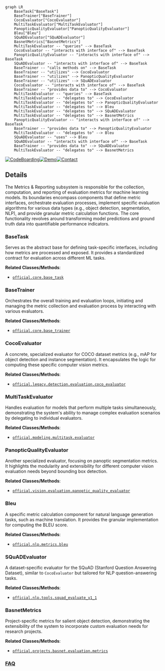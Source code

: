 ```mermaid
graph LR
    BaseTask["BaseTask"]
    BaseTrainer["BaseTrainer"]
    CocoEvaluator["CocoEvaluator"]
    MultiTaskEvaluator["MultiTaskEvaluator"]
    PanopticQualityEvaluator["PanopticQualityEvaluator"]
    Bleu["Bleu"]
    SQuADEvaluator["SQuADEvaluator"]
    BasnetMetrics["BasnetMetrics"]
    MultiTaskEvaluator -- "queries" --> BaseTask
    CocoEvaluator -- "interacts with interface of" --> BaseTask
    PanopticQualityEvaluator -- "interacts with interface of" --> BaseTask
    SQuADEvaluator -- "interacts with interface of" --> BaseTask
    BaseTrainer -- "calls methods on" --> BaseTask
    BaseTrainer -- "utilizes" --> CocoEvaluator
    BaseTrainer -- "utilizes" --> PanopticQualityEvaluator
    BaseTrainer -- "utilizes" --> SQuADEvaluator
    CocoEvaluator -- "interacts with interface of" --> BaseTask
    BaseTrainer -- "provides data to" --> CocoEvaluator
    MultiTaskEvaluator -- "queries" --> BaseTask
    MultiTaskEvaluator -- "delegates to" --> CocoEvaluator
    MultiTaskEvaluator -- "delegates to" --> PanopticQualityEvaluator
    MultiTaskEvaluator -- "delegates to" --> Bleu
    MultiTaskEvaluator -- "delegates to" --> SQuADEvaluator
    MultiTaskEvaluator -- "delegates to" --> BasnetMetrics
    PanopticQualityEvaluator -- "interacts with interface of" --> BaseTask
    BaseTrainer -- "provides data to" --> PanopticQualityEvaluator
    MultiTaskEvaluator -- "delegates to" --> Bleu
    SQuADEvaluator -- "uses" --> Bleu
    SQuADEvaluator -- "interacts with interface of" --> BaseTask
    BaseTrainer -- "provides data to" --> SQuADEvaluator
    MultiTaskEvaluator -- "delegates to" --> BasnetMetrics
```

[![CodeBoarding](https://img.shields.io/badge/Generated%20by-CodeBoarding-9cf?style=flat-square)](https://github.com/CodeBoarding/CodeBoarding)[![Demo](https://img.shields.io/badge/Try%20our-Demo-blue?style=flat-square)](https://www.codeboarding.org/demo)[![Contact](https://img.shields.io/badge/Contact%20us%20-%20contact@codeboarding.org-lightgrey?style=flat-square)](mailto:contact@codeboarding.org)

## Details

The Metrics & Reporting subsystem is responsible for the collection, computation, and reporting of evaluation metrics for machine learning models. Its boundaries encompass components that define metric interfaces, orchestrate evaluation processes, implement specific evaluation algorithms for various data types (e.g., object detection, segmentation, NLP), and provide granular metric calculation functions. The core functionality revolves around transforming model predictions and ground truth data into quantifiable performance indicators.

### BaseTask
Serves as the abstract base for defining task-specific interfaces, including how metrics are processed and exposed. It provides a standardized contract for evaluation across different ML tasks.


**Related Classes/Methods**:

- <a href="https://github.com/tensorflow/models/blob/master/official/core/base_task.py" target="_blank" rel="noopener noreferrer">`official.core.base_task`</a>


### BaseTrainer
Orchestrates the overall training and evaluation loops, initiating and managing the metric collection and evaluation process by interacting with various evaluators.


**Related Classes/Methods**:

- <a href="https://github.com/tensorflow/models/blob/master/official/core/base_trainer.py" target="_blank" rel="noopener noreferrer">`official.core.base_trainer`</a>


### CocoEvaluator
A concrete, specialized evaluator for COCO dataset metrics (e.g., mAP for object detection and instance segmentation). It encapsulates the logic for computing these specific computer vision metrics.


**Related Classes/Methods**:

- <a href="https://github.com/tensorflow/models/blob/master/official/legacy/detection/evaluation/coco_evaluator.py" target="_blank" rel="noopener noreferrer">`official.legacy.detection.evaluation.coco_evaluator`</a>


### MultiTaskEvaluator
Handles evaluation for models that perform multiple tasks simultaneously, demonstrating the system's ability to manage complex evaluation scenarios by delegating to individual evaluators.


**Related Classes/Methods**:

- <a href="https://github.com/tensorflow/models/blob/master/official/modeling/multitask/evaluator.py" target="_blank" rel="noopener noreferrer">`official.modeling.multitask.evaluator`</a>


### PanopticQualityEvaluator
Another specialized evaluator, focusing on panoptic segmentation metrics. It highlights the modularity and extensibility for different computer vision evaluation needs beyond bounding box detection.


**Related Classes/Methods**:

- <a href="https://github.com/tensorflow/models/blob/master/official/vision/evaluation/panoptic_quality_evaluator.py" target="_blank" rel="noopener noreferrer">`official.vision.evaluation.panoptic_quality_evaluator`</a>


### Bleu
A specific metric calculation component for natural language generation tasks, such as machine translation. It provides the granular implementation for computing the BLEU score.


**Related Classes/Methods**:

- <a href="https://github.com/tensorflow/models/blob/master/official/nlp/metrics/bleu.py" target="_blank" rel="noopener noreferrer">`official.nlp.metrics.bleu`</a>


### SQuADEvaluator
A dataset-specific evaluator for the SQuAD (Stanford Question Answering Dataset), similar to `CocoEvaluator` but tailored for NLP question-answering tasks.


**Related Classes/Methods**:

- <a href="https://github.com/tensorflow/models/blob/master/official/nlp/tools/squad_evaluate_v1_1.py" target="_blank" rel="noopener noreferrer">`official.nlp.tools.squad_evaluate_v1_1`</a>


### BasnetMetrics
Project-specific metrics for salient object detection, demonstrating the extensibility of the system to incorporate custom evaluation needs for research projects.


**Related Classes/Methods**:

- <a href="https://github.com/tensorflow/models/blob/master/official/projects/basnet/evaluation/metrics.py" target="_blank" rel="noopener noreferrer">`official.projects.basnet.evaluation.metrics`</a>




### [FAQ](https://github.com/CodeBoarding/GeneratedOnBoardings/tree/main?tab=readme-ov-file#faq)